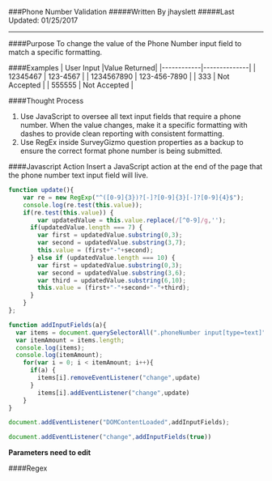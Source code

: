 ###Phone Number Validation
#####Written By jhayslett
#####Last Updated: 01/25/2017
___
####Purpose
To change the value of the Phone Number input field to match a specific formatting.  

####Examples
| User Input |Value Returned|
|------------|--------------|
| 12345467   | 123-4567     |
| 1234567890 | 123-456-7890 |
| 333        | Not Accepted |
| 555555     | Not Accepted |

####Thought Process  
1. Use JavaScript to oversee all text input fields that require a phone number. When the value changes, make it a specific formatting with dashes to provide clean reporting with consistent formatting.  
2. Use RegEx inside SurveyGizmo question properties as a backup to ensure the correct format phone number is being submitted.

####Javascript Action
Insert a JavaScript action at the end of the page that the phone number text input field will live.
```js
function update(){
	var re = new RegExp("^([0-9]{3})?[-]?[0-9]{3}[-]?[0-9]{4}$");
	console.log(re.test(this.value));
	if(re.test(this.value)) {
		var updatedValue = this.value.replace(/[^0-9]/g,'');
      if(updatedValue.length === 7) {
        var first = updatedValue.substring(0,3);
        var second = updatedValue.substring(3,7);
        this.value = (first+"-"+second);
      } else if (updatedValue.length === 10) {
      	var first = updatedValue.substring(0,3);
        var second = updatedValue.substring(3,6);
        var third = updatedValue.substring(6,10);
        this.value = (first+"-"+second+"-"+third);
      }
	}
};

function addInputFields(a){
  var items = document.querySelectorAll(".phoneNumber input[type=text]");
  var itemAmount = items.length;
  console.log(items);
  console.log(itemAmount);
  	for(var i = 0; i < itemAmount; i++){
      if(a) {
        items[i].removeEventListener("change",update)
      }
		items[i].addEventListener("change",update)
	}
}

document.addEventListener("DOMContentLoaded",addInputFields);

document.addEventListener("change",addInputFields(true))
```

**Parameters need to edit**

####Regex  
